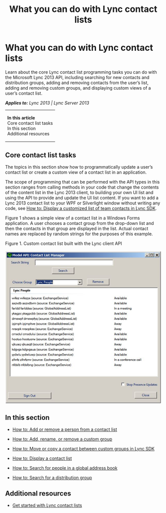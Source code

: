 ﻿---
title: What you can do with Lync contact lists
TOCTitle: Lync contact lists
ms:assetid: f6009471-2aff-4e92-a7f9-4ab5bc4e88d0
ms:mtpsurl: https://msdn.microsoft.com/en-us/library/JJ933232(v=office.15)
ms:contentKeyID: 50877377
ms.date: 07/24/2014
mtps_version: v=office.15
---

# What you can do with Lync contact lists

Learn about the core Lync contact list programming tasks you can do with the Microsoft Lync 2013 API, including searching for new contacts and distribution groups, adding and removing contacts from the user’s list, adding and removing custom groups, and displaying custom views of a user’s contact list.


_**Applies to:** Lync 2013 | Lync Server 2013_

<table>
<colgroup>
<col style="width: 100%" />
</colgroup>
<tbody>
<tr class="odd">
<td><p><strong>In this article</strong><br />
Core contact list tasks<br />
In this section<br />
Additional resources</p></td>
</tr>
</tbody>
</table>


## Core contact list tasks

The topics in this section show how to programmatically update a user’s contact list or create a custom view of a contact list in an application.

The scope of programming that can be performed with the API types in this section ranges from calling methods in your code that change the contents of the content list in the Lync 2013 client, to building your own UI list and using the API to provide and update the UI list content. If you want to add a Lync 2013 contact list to your WPF or Silverlight window without writing any code, see [How to: Display a customized list of team contacts in Lync SDK](how-to-display-a-customized-list-of-team-contacts-in-lync-sdk.md).

Figure 1 shows a simple view of a contact list in a Windows Forms application. A user chooses a contact group from the drop-down list and then the contacts in that group are displayed in the list. Actual contact names are replaced by random strings for the purposes of this example.

Figure 1. Custom contact list built with the Lync client API

  
![A custom contact list created with the Lync API](images/JJ933232.LyncClientSDK_ModelContactList(Office.15).jpg "A custom contact list created with the Lync API")

## In this section

  - [How to: Add or remove a person from a contact list](how-to-add-or-remove-a-person-from-a-contact-list.md)

  - [How to: Add, rename, or remove a custom group](how-to-add-rename-or-remove-a-custom-group.md)

  - [How to: Move or copy a contact between custom groups in Lync SDK](how-to-move-or-copy-a-contact-between-custom-groups-in-lync-sdk.md)

  - [How to: Display a contact list](how-to-display-a-contact-list.md)

  - [How to: Search for people in a global address book](how-to-search-for-people-in-a-global-address-book.md)

  - [How to: Search for a distribution group](how-to-search-for-a-distribution-group.md)

## Additional resources

  - [Get started with Lync contact lists](get-started-with-lync-contact-lists.md)

